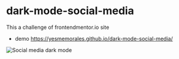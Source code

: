 # dark-mode-social-media
This a challenge of frontendmentor.io site
- demo https://yesmemorales.github.io/dark-mode-social-media/

![Social media dark mode](https://repository-images.githubusercontent.com/263156069/2dc39980-93a2-11ea-8c11-79c89cadd861)

